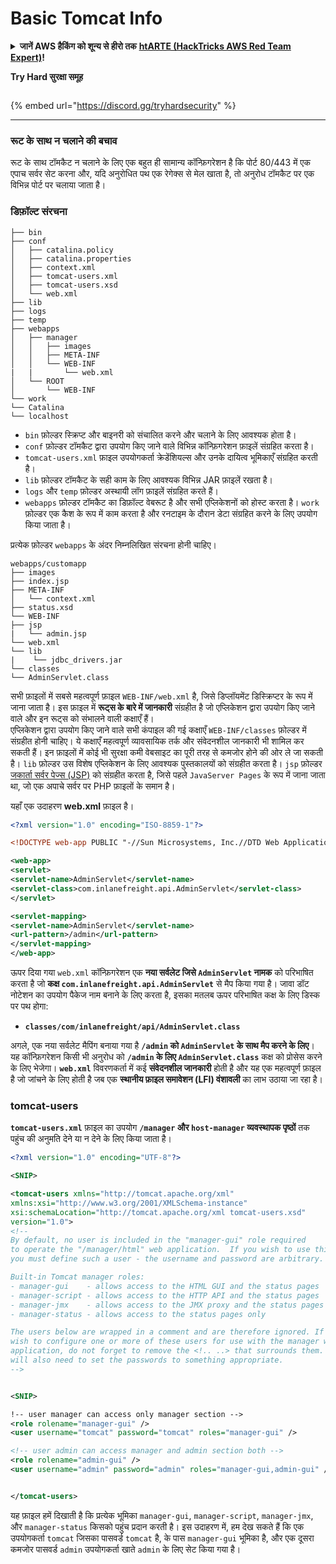 # Basic Tomcat Info

<details>

<summary><strong>जानें AWS हैकिंग को शून्य से हीरो तक</strong> <a href="https://training.hacktricks.xyz/courses/arte"><strong>htARTE (HackTricks AWS Red Team Expert)</strong></a><strong>!</strong></summary>

* क्या आप **साइबर सुरक्षा कंपनी** में काम करते हैं? क्या आप अपनी **कंपनी को HackTricks में विज्ञापित देखना चाहते हैं**? या क्या आपको **PEASS के नवीनतम संस्करण या HackTricks को PDF में डाउनलोड करने का एक्सेस चाहिए**? [**सब्सक्रिप्शन प्लान्स देखें**](https://github.com/sponsors/carlospolop)!
* [**द पीएस फैमिली**](https://opensea.io/collection/the-peass-family) की खोज करें, हमारा विशेष [**एनएफटीज़**](https://opensea.io/collection/the-peass-family) संग्रह
* [**आधिकारिक PEASS और HackTricks स्वैग**](https://peass.creator-spring.com) प्राप्त करें
* **शामिल हों** [**💬**](https://emojipedia.org/speech-balloon/) [**डिस्कॉर्ड ग्रुप**](https://discord.gg/hRep4RUj7f) या [**टेलीग्राम ग्रुप**](https://t.me/peass) में या **मुझे** **ट्विटर** 🐦[**@carlospolopm**](https://twitter.com/hacktricks\_live)\*\* पर फॉलो\*\* करें।
* **अपने हैकिंग ट्रिक्स साझा करें,** [**hacktricks रेपो**](https://github.com/carlospolop/hacktricks) **और** [**hacktricks-cloud रेपो**](https://github.com/carlospolop/hacktricks-cloud) **में PR जमा करके**।

</details>

**Try Hard सुरक्षा समूह**

<figure><img src="https://github.com/carlospolop/hacktricks/blob/in/network-services-pentesting/pentesting-web/.gitbook/assets/telegram-cloud-document-1-5159108904864449420.jpg" alt=""><figcaption></figcaption></figure>

{% embed url="https://discord.gg/tryhardsecurity" %}

***

### रूट के साथ न चलाने की बचाव

रूट के साथ टॉमकैट न चलाने के लिए एक बहुत ही सामान्य कॉन्फ़िगरेशन है कि पोर्ट 80/443 में एक एपाच सर्वर सेट करना और, यदि अनुरोधित पथ एक रेगेक्स से मेल खाता है, तो अनुरोध टॉमकैट पर एक विभिन्न पोर्ट पर चलाया जाता है।

### डिफ़ॉल्ट संरचना

```
├── bin
├── conf
│   ├── catalina.policy
│   ├── catalina.properties
│   ├── context.xml
│   ├── tomcat-users.xml
│   ├── tomcat-users.xsd
│   └── web.xml
├── lib
├── logs
├── temp
├── webapps
│   ├── manager
│   │   ├── images
│   │   ├── META-INF
│   │   └── WEB-INF
|   |       └── web.xml
│   └── ROOT
│       └── WEB-INF
└── work
└── Catalina
└── localhost
```

* `bin` फ़ोल्डर स्क्रिप्ट और बाइनरी को संचालित करने और चलाने के लिए आवश्यक होता है।
* `conf` फ़ोल्डर टॉमकैट द्वारा उपयोग किए जाने वाले विभिन्न कॉन्फ़िगरेशन फ़ाइलें संग्रहित करता है।
* `tomcat-users.xml` फ़ाइल उपयोगकर्ता क्रेडेंशियल्स और उनके दायित्व भूमिकाएँ संग्रहित करती है।
* `lib` फ़ोल्डर टॉमकैट के सही काम के लिए आवश्यक विभिन्न JAR फ़ाइलें रखता है।
* `logs` और `temp` फ़ोल्डर अस्थायी लॉग फ़ाइलें संग्रहित करते हैं।
* `webapps` फ़ोल्डर टॉमकैट का डिफ़ॉल्ट वेबरूट है और सभी एप्लिकेशनों को होस्ट करता है। `work` फ़ोल्डर एक कैश के रूप में काम करता है और रनटाइम के दौरान डेटा संग्रहित करने के लिए उपयोग किया जाता है।

प्रत्येक फ़ोल्डर `webapps` के अंदर निम्नलिखित संरचना होनी चाहिए।

```
webapps/customapp
├── images
├── index.jsp
├── META-INF
│   └── context.xml
├── status.xsd
└── WEB-INF
├── jsp
|   └── admin.jsp
└── web.xml
└── lib
|    └── jdbc_drivers.jar
└── classes
└── AdminServlet.class
```

सभी फ़ाइलों में सबसे महत्वपूर्ण फ़ाइल `WEB-INF/web.xml` है, जिसे डिप्लॉयमेंट डिस्क्रिप्टर के रूप में जाना जाता है। इस फ़ाइल में **रूट्स के बारे में जानकारी** संग्रहीत है जो एप्लिकेशन द्वारा उपयोग किए जाने वाले और इन रूट्स को संभालने वाली कक्षाएँ हैं।\
एप्लिकेशन द्वारा उपयोग किए जाने वाले सभी कंपाइल की गई कक्षाएँ `WEB-INF/classes` फ़ोल्डर में संग्रहीत होनी चाहिए। ये कक्षाएँ महत्वपूर्ण व्यावसायिक तर्क और संवेदनशील जानकारी भी शामिल कर सकती हैं। इन फ़ाइलों में कोई भी सुरक्षा कमी वेबसाइट का पूरी तरह से कमजोर होने की ओर ले जा सकती है। `lib` फ़ोल्डर उस विशेष एप्लिकेशन के लिए आवश्यक पुस्तकालयों को संग्रहीत करता है। `jsp` फ़ोल्डर [जकार्ता सर्वर पेज्स (JSP)](https://en.wikipedia.org/wiki/Jakarta\_Server\_Pages) को संग्रहीत करता है, जिसे पहले `JavaServer Pages` के रूप में जाना जाता था, जो एक अपाचे सर्वर पर PHP फ़ाइलों के समान है।

यहाँ एक उदाहरण **web.xml** फ़ाइल है।

```xml
<?xml version="1.0" encoding="ISO-8859-1"?>

<!DOCTYPE web-app PUBLIC "-//Sun Microsystems, Inc.//DTD Web Application 2.3//EN" "http://java.sun.com/dtd/web-app_2_3.dtd">

<web-app>
<servlet>
<servlet-name>AdminServlet</servlet-name>
<servlet-class>com.inlanefreight.api.AdminServlet</servlet-class>
</servlet>

<servlet-mapping>
<servlet-name>AdminServlet</servlet-name>
<url-pattern>/admin</url-pattern>
</servlet-mapping>
</web-app>
```

ऊपर दिया गया `web.xml` कॉन्फ़िगरेशन एक **नया सर्वलेट जिसे `AdminServlet` नामक** को परिभाषित करता है जो **कक्ष `com.inlanefreight.api.AdminServlet`** से मैप किया गया है। जावा डॉट नोटेशन का उपयोग पैकेज नाम बनाने के लिए करता है, इसका मतलब ऊपर परिभाषित कक्ष के लिए डिस्क पर पथ होगा:

* **`classes/com/inlanefreight/api/AdminServlet.class`**

अगले, एक नया सर्वलेट मैपिंग बनाया गया है **`/admin` को `AdminServlet` के साथ मैप करने के लिए**। यह कॉन्फ़िगरेशन किसी भी अनुरोध को **`/admin` के लिए `AdminServlet.class`** कक्ष को प्रोसेस करने के लिए भेजेगा। **`web.xml`** विवरणकर्ता में कई **संवेदनशील जानकारी** होती है और यह एक महत्वपूर्ण फ़ाइल है जो जांचने के लिए होती है जब एक **स्थानीय फ़ाइल समावेशन (LFI) वंशावली** का लाभ उठाया जा रहा है।

### tomcat-users

**`tomcat-users.xml`** फ़ाइल का उपयोग **`/manager` और `host-manager` व्यवस्थापक पृष्ठों** तक पहुंच की अनुमति देने या न देने के लिए किया जाता है।

```xml
<?xml version="1.0" encoding="UTF-8"?>

<SNIP>

<tomcat-users xmlns="http://tomcat.apache.org/xml"
xmlns:xsi="http://www.w3.org/2001/XMLSchema-instance"
xsi:schemaLocation="http://tomcat.apache.org/xml tomcat-users.xsd"
version="1.0">
<!--
By default, no user is included in the "manager-gui" role required
to operate the "/manager/html" web application.  If you wish to use this app,
you must define such a user - the username and password are arbitrary.

Built-in Tomcat manager roles:
- manager-gui    - allows access to the HTML GUI and the status pages
- manager-script - allows access to the HTTP API and the status pages
- manager-jmx    - allows access to the JMX proxy and the status pages
- manager-status - allows access to the status pages only

The users below are wrapped in a comment and are therefore ignored. If you
wish to configure one or more of these users for use with the manager web
application, do not forget to remove the <!.. ..> that surrounds them. You
will also need to set the passwords to something appropriate.
-->


<SNIP>

!-- user manager can access only manager section -->
<role rolename="manager-gui" />
<user username="tomcat" password="tomcat" roles="manager-gui" />

<!-- user admin can access manager and admin section both -->
<role rolename="admin-gui" />
<user username="admin" password="admin" roles="manager-gui,admin-gui" />


</tomcat-users>
```

यह फ़ाइल हमें दिखाती है कि प्रत्येक भूमिका `manager-gui`, `manager-script`, `manager-jmx`, और `manager-status` किसको पहुंच प्रदान करती है। इस उदाहरण में, हम देख सकते हैं कि एक उपयोगकर्ता `tomcat` जिसका पासवर्ड `tomcat` है, के पास `manager-gui` भूमिका है, और एक दूसरा कमजोर पासवर्ड `admin` उपयोगकर्ता खाते `admin` के लिए सेट किया गया है।

